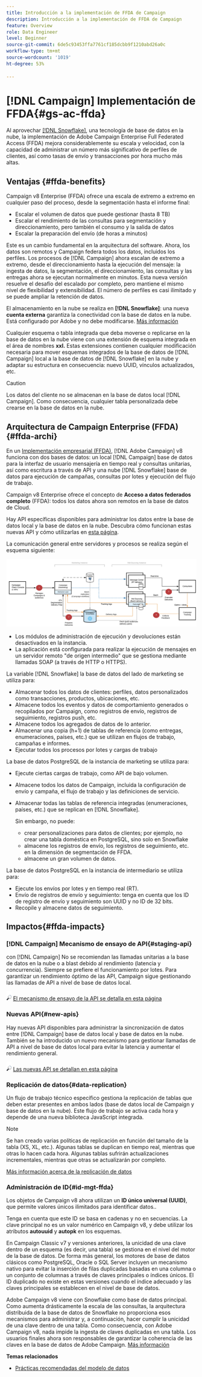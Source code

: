 ```yaml
---
title: Introducción a la implementación de FFDA de Campaign
description: Introducción a la implementación de FFDA de Campaign
feature: Overview
role: Data Engineer
level: Beginner
source-git-commit: 6de5c93453ffa7761cf185dcbb9f1210abd26a0c
workflow-type: tm+mt
source-wordcount: '1019'
ht-degree: 53%

---
```


# [!DNL Campaign] Implementación de FFDA{#gs-ac-ffda}

Al aprovechar [[!DNL Snowflake]](https://www.snowflake.com/), una tecnología de base de datos en la nube, la implementación de Adobe Campaign Enterprise Full Federated Access (FFDA) mejora considerablemente su escala y velocidad, con la capacidad de administrar un número más significativo de perfiles de clientes, así como tasas de envío y transacciones por hora mucho más altas.

## Ventajas {#ffda-benefits}

Campaign v8 Enterprise (FFDA) ofrece una escala de extremo a extremo en cualquier paso del proceso, desde la segmentación hasta el informe final:

* Escalar el volumen de datos que puede gestionar (hasta 8 TB)
* Escalar el rendimiento de las consultas para segmentación y direccionamiento, pero también el consumo y la salida de datos
* Escalar la preparación del envío (de horas a minutos)

Este es un cambio fundamental en la arquitectura del software. Ahora, los datos son remotos y Campaign federa todos los datos, incluidos los perfiles. Los procesos de [!DNL Campaign] ahora escalan de extremo a extremo, desde el direccionamiento hasta la ejecución del mensaje: la ingesta de datos, la segmentación, el direccionamiento, las consultas y las entregas ahora se ejecutan normalmente en minutos. Esta nueva versión resuelve el desafío del escalado por completo, pero mantiene el mismo nivel de flexibilidad y extensibilidad. El número de perfiles es casi ilimitado y se puede ampliar la retención de datos.

El almacenamiento en la nube se realiza en **[!DNL Snowflake]**: una nueva **cuenta externa** garantiza la conectividad con la base de datos en la nube. Está configurado por Adobe y no debe modificarse. [Más información](../config/external-accounts.md)

Cualquier esquema o tabla integrada que deba moverse o replicarse en la base de datos en la nube viene con una extensión de esquema integrada en el área de nombres **xxl.** Estas extensiones contienen cualquier modificación necesaria para mover esquemas integrados de la base de datos de [!DNL Campaign] local a la base de datos de [!DNL Snowflake] en la nube y adaptar su estructura en consecuencia: nuevo UUID, vínculos actualizados, etc.

>[!CAUTION]
>
> Los datos del cliente no se almacenan en la base de datos local [!DNL Campaign]. Como consecuencia, cualquier tabla personalizada debe crearse en la base de datos en la nube.

## Arquitectura de Campaign Enterprise (FFDA){#ffda-archi}

En un [Implementación empresarial (FFDA)](../architecture/enterprise-deployment.md), [!DNL Adobe Campaign] v8 funciona con dos bases de datos: un local [!DNL Campaign] base de datos para la interfaz de usuario mensajería en tiempo real y consultas unitarias, así como escritura a través de API y una nube [!DNL Snowflake] base de datos para ejecución de campañas, consultas por lotes y ejecución del flujo de trabajo.

Campaign v8 Enterprise ofrece el concepto de **Acceso a datos federados completo** (FFDA): todos los datos ahora son remotos en la base de datos de Cloud.

Hay API específicas disponibles para administrar los datos entre la base de datos local y la base de datos en la nube. Descubra cómo funcionan estas nuevas API y cómo utilizarlas en [esta página](new-apis.md).

La comunicación general entre servidores y procesos se realiza según el esquema siguiente:

![](assets/architecture.png)

* Los módulos de administración de ejecución y devoluciones están desactivados en la instancia.
* La aplicación está configurada para realizar la ejecución de mensajes en un servidor remoto &quot;de origen intermedio&quot; que se gestiona mediante llamadas SOAP (a través de HTTP o HTTPS).

La variable [!DNL Snowflake] la base de datos del lado de marketing se utiliza para:

* Almacenar todos los datos de clientes: perfiles, datos personalizados como transacciones, productos, ubicaciones, etc.
* Almacene todos los eventos y datos de comportamiento generados o recopilados por Campaign, como registros de envío, registros de seguimiento, registros push, etc.
* Almacene todos los agregados de datos de lo anterior.
* Almacenar una copia (h+1) de tablas de referencia (como entregas, enumeraciones, países, etc.) que se utilizan en flujos de trabajo, campañas e informes.
* Ejecutar todos los procesos por lotes y cargas de trabajo


La base de datos PostgreSQL de la instancia de marketing se utiliza para:

* Ejecute ciertas cargas de trabajo, como API de bajo volumen.
* Almacene todos los datos de Campaign, incluida la configuración de envío y campaña, el flujo de trabajo y las definiciones de servicio.
* Almacenar todas las tablas de referencia integradas (enumeraciones, países, etc.) que se replican en [!DNL Snowflake].

   Sin embargo, no puede:
   * crear personalizaciones para datos de clientes; por ejemplo, no crear una tabla doméstica en PostgreSQL, sino solo en Snowflake
   * almacene los registros de envío, los registros de seguimiento, etc. en la dimensión de segmentación de FFDA.
   * almacene un gran volumen de datos.


La base de datos PostgreSQL en la instancia de intermediario se utiliza para:

* Ejecute los envíos por lotes y en tiempo real (RT).
* Envío de registros de envío y seguimiento: tenga en cuenta que los ID de registro de envío y seguimiento son UUID y no ID de 32 bits.
* Recopile y almacene datos de seguimiento.


## Impactos{#ffda-impacts}

### [!DNL Campaign] Mecanismo de ensayo de API{#staging-api}

con [!DNL Campaign] No se recomiendan las llamadas unitarias a la base de datos en la nube o a blast debido al rendimiento (latencia y concurrencia). Siempre se prefiere el funcionamiento por lotes. Para garantizar un rendimiento óptimo de las API, Campaign sigue gestionando las llamadas de API a nivel de base de datos local.

![](../assets/do-not-localize/glass.png) [El mecanismo de ensayo de la API se detalla en esta página](staging.md)

### Nuevas API{#new-apis}

Hay nuevas API disponibles para administrar la sincronización de datos entre [!DNL Campaign] base de datos local y base de datos en la nube. También se ha introducido un nuevo mecanismo para gestionar llamadas de API a nivel de base de datos local para evitar la latencia y aumentar el rendimiento general.

![](../assets/do-not-localize/glass.png) [Las nuevas API se detallan en esta página](new-apis.md)


### Replicación de datos{#data-replication}

Un flujo de trabajo técnico específico gestiona la replicación de tablas que deben estar presentes en ambos lados (base de datos local de Campaign y base de datos en la nube). Este flujo de trabajo se activa cada hora y depende de una nueva biblioteca JavaScript integrada.

>[!NOTE]
>
> Se han creado varias políticas de replicación en función del tamaño de la tabla (XS, XL, etc.).
> Algunas tablas se duplican en tiempo real, mientras que otras lo hacen cada hora. Algunas tablas sufrirán actualizaciones incrementales, mientras que otras se actualizarán por completo.

[Más información acerca de la replicación de datos](replication.md)

### Administración de ID{#id-mgt-ffda}

Los objetos de Campaign v8 ahora utilizan un **ID único universal (UUID)**, que permite valores únicos ilimitados para identificar datos..

Tenga en cuenta que este ID se basa en cadenas y no en secuencias. La clave principal no es un valor numérico en Campaign v8, y debe utilizar los atributos **autouuid** y **autopk** en los esquemas.

En Campaign Classic v7 y versiones anteriores, la unicidad de una clave dentro de un esquema (es decir, una tabla) se gestiona en el nivel del motor de la base de datos. De forma más general, los motores de base de datos clásicos como PostgreSQL, Oracle o SQL Server incluyen un mecanismo nativo para evitar la inserción de filas duplicadas basadas en una columna o un conjunto de columnas a través de claves principales o índices únicos. El ID duplicado no existe en estas versiones cuando el índice adecuado y las claves principales se establecen en el nivel de base de datos.

Adobe Campaign v8 viene con Snowflake como base de datos principal. Como aumenta drásticamente la escala de las consultas, la arquitectura distribuida de la base de datos de Snowflake no proporciona esos mecanismos para administrar y, a continuación, hacer cumplir la unicidad de una clave dentro de una tabla. Como consecuencia, con Adobe Campaign v8, nada impide la ingesta de claves duplicadas en una tabla. Los usuarios finales ahora son responsables de garantizar la coherencia de las claves en la base de datos de Adobe Campaign. [Más información](keys.md)

**Temas relacionados**

* [Prácticas recomendadas del modelo de datos](../dev/datamodel-best-practices.md)
